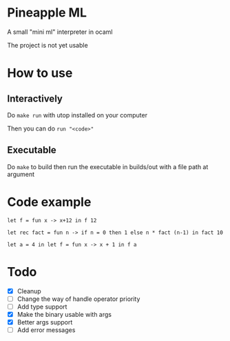 # Pineapple ML
A small "mini ml" interpreter in ocaml

The project is not yet usable

# How to use

## Interactively
Do `make run` with utop installed on your computer

Then you can do `run "<code>"`

## Executable
Do `make` to build then run the executable in builds/out with a file path at argument

# Code example
`let f = fun x -> x+12 in f 12`

`let rec fact = fun n -> if n = 0 then 1 else n * fact (n-1) in fact 10`

`let a = 4 in let f = fun x -> x + 1 in f a`

# Todo
- [x] Cleanup
- [ ] Change the way of handle operator priority
- [ ] Add type support
- [x] Make the binary usable with args
- [x] Better args support
- [ ] Add error messages
